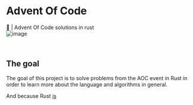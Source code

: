 # Advent Of Code

🎄 | Advent Of Code solutions in rust 
<br>
![image](https://user-images.githubusercontent.com/72028266/208723204-01e3d9ef-9733-4a48-aa06-b8a1a40338e9.png)

<br>

## The goal

The goal of this project is to solve problems from the AOC event in Rust in order to learn more about the language and algorithms in general.

And because Rust [is](https://youtu.be/Z0GX2mTUtfo?t=2)
